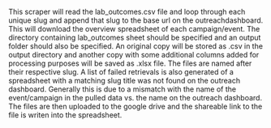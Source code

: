 This scraper will read the lab_outcomes.csv file and loop through each unique slug and append that slug to the base url on the outreachdashboard. This will download the overview spreadsheet of each campaign/event. The directory containing lab_outcomes sheet should be specified and an output folder should also be specified. An original copy will be stored as .csv in the output directory and another copy with some additional columns added for processing purposes will be saved as .xlsx file.  The files are named after their respective slug. A list of failed retrievals is also generated of a spreadsheet with a matching slug title was not found on the outreach dashboard. Generally this is due to a mismatch with the name of the event/campaign in the pulled data vs. the name on the outreach dashboard. The files are then uploaded to the google drive and the shareable link to the file is writen into the spreadsheet.

